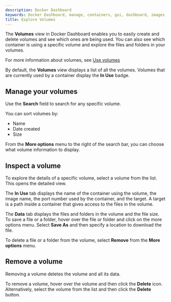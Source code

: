 ```yaml
---
description: Docker Dashboard
keywords: Docker Dashboard, manage, containers, gui, dashboard, images, user manual
title: Explore Volumes
---
```


The **Volumes** view in Docker Dashboard enables you to easily create and delete volumes and see which ones are being used. You can also see which container is using a specific volume and explore the files and folders in your volumes.

For more information about volumes, see [Use volumes](../../storage/volumes.md)

By default, the **Volumes** view displays a list of all the volumes. Volumes that are currently used by a container display the **In Use** badge.

## Manage your volumes

Use the **Search** field to search for any specific volume.

You can sort volumes by:
- Name
- Date created
- Size

From the **More options** menu to the right of the search bar, you can choose what volume information to display.

## Inspect a volume

To explore the details of a specific volume, select a volume from the list. This opens the detailed view.

The **In Use** tab displays the name of the container using the volume, the image name, the port number used by the container, and the target. A target is a path inside a container that gives access to the files in the volume.

The **Data** tab displays the files and folders in the volume and the file size. To save a file or a folder, hover over the file or folder and click on the more options menu. Select **Save As** and then specify a location to download the file.

To delete a file or a folder from the volume, select **Remove** from the **More options** menu.

## Remove a volume

Removing a volume deletes the volume and all its data.

To remove a volume, hover over the volume and then click the **Delete** icon. Alternatively, select the volume from the list and then click the **Delete** button.